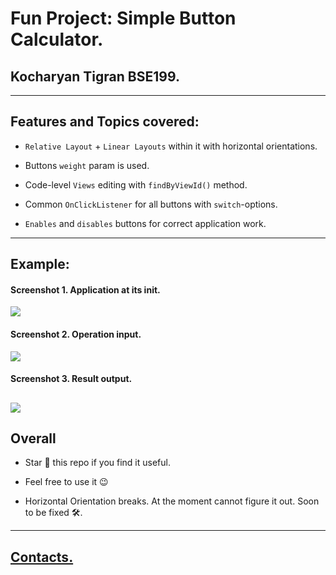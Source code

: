 # Fun Project: Simple Button Calculator.
## Kocharyan Tigran BSE199.
---

## Features and Topics covered:


* `Relative Layout` + `Linear Layouts` within it with horizontal orientations.


* Buttons `weight` param is used.


* Code-level `Views` editing with `findByViewId()` method.


* Common `OnClickListener` for all buttons with `switch`-options.
 
 
* `Enables` and `disables` buttons for correct application work. 
---

## Example:
#### Screenshot 1. Application at its init.
![](imgs/screen_1.jpg)


#### Screenshot 2. Operation input.
![](imgs/screen_2.jpg)


#### Screenshot 3. Result output.
![](imgs/screen_3.jpg)
---


## Overall
* Star 🌟 this repo if you find it useful.

* Feel free to use it 😉

* Horizontal Orientation breaks. At the moment cannot figure it out. Soon to be fixed 🛠️.
---


## [Contacts.](https://vk.com/k_tigran)
